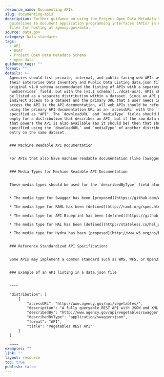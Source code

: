 ```yaml
---
resource_name: Documenting APIs
slug: documenting-apis
description: Further guidance on using the Project Open Data Metadata Schema
  guidelines to document application programming interfaces (APIs) in data.json
  files for hosting at agency.gov/data.
source: data.gov
category: Data standards
tags:
  - API
  - DCAT
  - Project Open Data Metadata Schema
  - open data
guidance_tags: ""
format: ""
details: >-
  Agencies should list private, internal, and public-facing web APIs as part of
  their Enterprise Data Inventory and Public Data Listing data.json files. The
  original v1.0 schema accommodated the listing of APIs with a separate
  `webServices` field, but with the [v1.1 schema](../dcat-us/), APIs should now
  be listed as a separate distribution within a dataset. Since an API provides
  indirect access to a dataset and the primary URL that a user needs in order to
  access the API is the API documentation, all web APIs should be referenced
  using the primary API documentation URL as an `accessURL` with the `format`
  specified as "API". The `downloadURL` and `mediaType` fields should be left
  empty for a distribution that describes an API, but if the raw data download
  that powers the API is also available (as it should be) then that should be
  specified using the `downloadURL` and `mediaType` of another distribution
  entry on the same dataset.


  ### Machine Readable API Documentation


  For APIs that also have machine readable documentation (like [Swagger](https://github.com/swagger-api/swagger-spec#readme), [RAML](http://raml.org/), [API Blueprint](https://apiblueprint.org/), [HAL](http://stateless.co/hal_specification.html), [Hydra](http://www.w3.org/ns/hydra/spec/latest/core/), etc) it can be specified with `describedBy` and `describedByType`. The URL for the machine readable documentation should be specified by `describedBy` and `describedByType` should be a media type that identifies the format of the machine readable documentation.


  ### Media Types for Machine Readable API Documentation


  These media types should be used for the `describedByType` field along with the URL to the machine readable documentation itself using the `describedBy` field. This should not be confused with the `format` field which should be "API" for an API and `mediaType` which should be blank for an API.


  * The media type for Swagger has been [proposed](https://github.com/wordnik/swagger-spec/issues/110) as `application/swagger+json`

  * The media type for RAML has been [defined](http://raml.org/spec.html#overview) as `application/raml+yaml`

  * The media type for API Blueprint has been [defined](https://github.com/apiaryio/api-blueprint-ast#media-types) as `application/vnd.apiblueprint.ast` in abstract syntax tree form, plus others depending on the serialization

  * The media type for HAL has been [defined](http://stateless.co/hal_specification.html) as `application/hal+json` and `application/hal+xml` for the JSON and XML variants.

  * The media type for Hydra has been [proposed](http://www.w3.org/ns/hydra/spec/latest/core/#h3_adding-affordances-to-representations) as `application/ld+json` with `rel="http://www.w3.org/ns/hydra/core#apiDocumentation"` included in the `Link` HTTP header.


  ### Reference Standardized API Specifications


  Some APIs may implement a common standard such as WMS, WFS, or Open311. If this is an established standard, use the canonical URI for the standard as the value for the `conformsTo` field in the same distribution object where the API is listed.


  ### Example of an API listing in a data.json file


  ~~~~

  "distribution": [
      {
          "accessURL": "http://www.agency.gov/api/vegetables/",
          "description": "A fully queryable REST API with JSON and XML output",
          "describedBy": "http://www.agency.gov/api/vegetables/swagger.json",
          "describedByType": "application/swagger+json",
          "format": "API",
          "title": "Vegetables REST API"
      }
  ]

  ~~~~
examples: ""
link: ""
layout: resource
toc: true
publish: false
---
```

